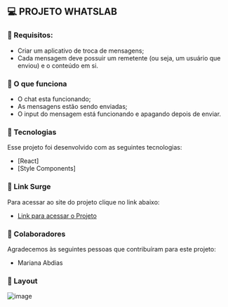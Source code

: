 ## 💻 PROJETO WHATSLAB

### 🎯 Requisitos:
- Criar um aplicativo de troca de mensagens;
- Cada mensagem deve possuir um remetente (ou seja, um usuário que enviou) e o conteúdo em si. 


### 📝 O que funciona
- O chat esta funcionando;
- As mensagens estão sendo enviadas;
- O input do mensagem está funcionando e apagando depois de enviar.

### 🧪 Tecnologias
Esse projeto foi desenvolvido com as seguintes tecnologias:
- [React]
- [Style Components]


### 🚀 Link Surge 
Para acessar ao site do projeto clique no link abaixo:
- [Link para acessar o Projeto](/)

### 🤝 Colaboradores
Agradecemos às seguintes pessoas que contribuíram para este projeto:
- Mariana Abdias

### 🔖 Layout
![image](https://user-images.githubusercontent.com/98291335/166085445-b1c1a586-9ced-4e9f-b663-018eadbf8b39.png)


